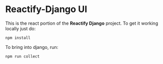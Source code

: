 # Reactify-Django UI


This is the react portion of the **Reactify Django** project. To get it working locally just do:

```
npm install
``` 

To bring into django, run:
```
npm run collect
```